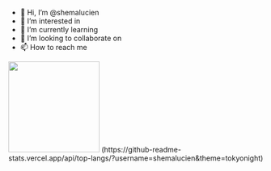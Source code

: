 - 👋 Hi, I’m @shemalucien
- 👀 I’m interested in 
- 🌱 I’m currently learning 
- 💞️ I’m looking to collaborate on 
- 📫 How to reach me 

<!---
shemalucien/shemalucien is a ✨ special ✨ repository because its `README.md` (this file) appears on your GitHub profile.
You can click the Preview link to take a look at your changes.
--->
<img height="180em" src="https://github-readme-stats.vercel.app/api?username=shemalucien&show_icons=true&hide_border=true&&count_private=true&include_all_commits=true" />
(https://github-readme-stats.vercel.app/api/top-langs/?username=shemalucien&theme=tokyonight)
